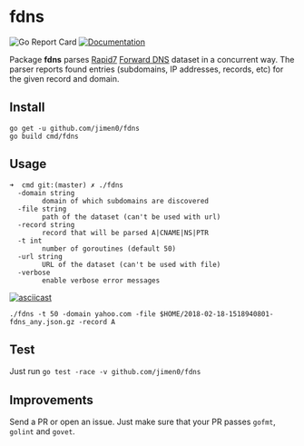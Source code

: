 # fdns

![Go Report Card](https://goreportcard.com/badge/github.com/jimen0/fdns)
[![Documentation](https://godoc.org/github.com/jimen0/fdns?status.svg)](http://godoc.org/github.com/jimen0/fdns)


Package **fdns** parses [Rapid7](https://www.rapid7.com/) [Forward DNS](https://github.com/rapid7/sonar/wiki/Forward-DNS) dataset in a concurrent way. The parser reports found entries (subdomains, IP addresses, records, etc) for the given record and domain.

## Install

```
go get -u github.com/jimen0/fdns
go build cmd/fdns
```

## Usage

```
➜  cmd git:(master) ✗ ./fdns
  -domain string
    	domain of which subdomains are discovered
  -file string
    	path of the dataset (can't be used with url)
  -record string
    	record that will be parsed A|CNAME|NS|PTR
  -t int
    	number of goroutines (default 50)
  -url string
    	URL of the dataset (can't be used with file)
  -verbose
    	enable verbose error messages

```

[![asciicast](https://asciinema.org/a/lE3p8BLDcCOk5uOaRRDhbzDVY.png)](https://asciinema.org/a/lE3p8BLDcCOk5uOaRRDhbzDVY)

```
./fdns -t 50 -domain yahoo.com -file $HOME/2018-02-18-1518940801-fdns_any.json.gz -record A
```

## Test

Just run `go test -race -v github.com/jimen0/fdns`

## Improvements

Send a PR or open an issue. Just make sure that your PR passes `gofmt`, `golint` and `govet`.
